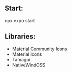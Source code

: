 ## Start:
npx expo start

## Libraries:
- Material Community Icons
- Material Icons
- Tamagui
- NativeWindCSS